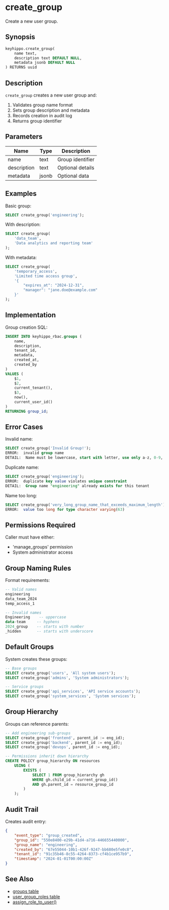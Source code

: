 # create_group

Create a new user group.

## Synopsis

```sql
keyhippo.create_group(
    name text,
    description text DEFAULT NULL,
    metadata jsonb DEFAULT NULL
) RETURNS uuid
```

## Description

`create_group` creates a new user group and:
1. Validates group name format
2. Sets group description and metadata
3. Records creation in audit log
4. Returns group identifier

## Parameters

| Name | Type | Description |
|------|------|-------------|
| name | text | Group identifier |
| description | text | Optional details |
| metadata | jsonb | Optional data |

## Examples

Basic group:
```sql
SELECT create_group('engineering');
```

With description:
```sql
SELECT create_group(
    'data_team',
    'Data analytics and reporting team'
);
```

With metadata:
```sql
SELECT create_group(
    'temporary_access',
    'Limited time access group',
    '{
        "expires_at": "2024-12-31",
        "manager": "jane.doe@example.com"
    }'
);
```

## Implementation

Group creation SQL:
```sql
INSERT INTO keyhippo_rbac.groups (
    name,
    description,
    tenant_id,
    metadata,
    created_at,
    created_by
)
VALUES (
    $1,
    $2,
    current_tenant(),
    $3,
    now(),
    current_user_id()
)
RETURNING group_id;
```

## Error Cases

Invalid name:
```sql
SELECT create_group('Invalid Group!');
ERROR:  invalid group name
DETAIL:  Name must be lowercase, start with letter, use only a-z, 0-9, underscore
```

Duplicate name:
```sql
SELECT create_group('engineering');
ERROR:  duplicate key value violates unique constraint
DETAIL:  Group name "engineering" already exists for this tenant
```

Name too long:
```sql
SELECT create_group('very_long_group_name_that_exceeds_maximum_length');
ERROR:  value too long for type character varying(63)
```

## Permissions Required

Caller must have either:
- 'manage_groups' permission
- System administrator access

## Group Naming Rules

Format requirements:
```sql
-- Valid names
engineering
data_team_2024
temp_access_1

-- Invalid names
Engineering    -- uppercase
data-team     -- hyphens
2024_group    -- starts with number
_hidden       -- starts with underscore
```

## Default Groups

System creates these groups:
```sql
-- Base groups
SELECT create_group('users', 'All system users');
SELECT create_group('admins', 'System administrators');

-- Service groups
SELECT create_group('api_services', 'API service accounts');
SELECT create_group('system_services', 'System services');
```

## Group Hierarchy

Groups can reference parents:
```sql
-- Add engineering sub-groups
SELECT create_group('frontend', parent_id := eng_id);
SELECT create_group('backend', parent_id := eng_id);
SELECT create_group('devops', parent_id := eng_id);

-- Permissions inherit down hierarchy
CREATE POLICY group_hierarchy ON resources
    USING (
        EXISTS (
            SELECT 1 FROM group_hierarchy gh
            WHERE gh.child_id = current_group_id()
            AND gh.parent_id = resource_group_id
        )
    );
```

## Audit Trail

Creates audit entry:
```json
{
    "event_type": "group_created",
    "group_id": "550e8400-e29b-41d4-a716-446655440000",
    "group_name": "engineering",
    "created_by": "67e55044-10b1-426f-9247-bb680e5fe0c8",
    "tenant_id": "91c35b46-8c55-4264-8373-cf4b1ce957b9",
    "timestamp": "2024-01-01T00:00:00Z"
}
```

## See Also

- [groups table](../tables/groups.md)
- [user_group_roles table](../tables/user_group_roles.md)
- [assign_role_to_user()](assign_role_to_user.md)